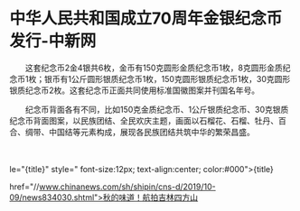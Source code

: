 # 中华人民共和国成立70周年金银纪念币发行-中新网

　　这套纪念币2金4银共6枚，金币有150克圆形金质纪念币1枚，8克圆形金质纪念币1枚；银币有1公斤圆形银质纪念币1枚，150克圆形银质纪念币1枚，30克圆形银质纪念币2枚。这套纪念币正面共同使用标准国徽图案并刊国名年号。

　　纪念币背面各有不同，比如150克金质纪念币、1公斤银质纪念币、30克银质纪念币背面图案，以民族团结、全民欢庆主题，画面以石榴花、石榴、牡丹、百合、绸带、中国结等元素构成，展现各民族团结共筑中华的繁荣昌盛。

　　

le="{title}" style=" font-size:12px; text-align:center; color:#000">{title}

href="//www.chinanews.com/sh/shipin/cns-d/2019/10-09/news834030.shtml">秋的味道！航拍吉林四方山
